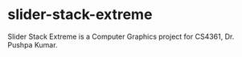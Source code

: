 # slider-stack-extreme
Slider Stack Extreme is a Computer Graphics project for CS4361, Dr. Pushpa Kumar.

